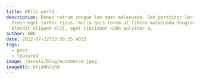 ```yaml
---
title: HEllo world
description: Donec rutrum congue leo eget malesuada. Sed porttitor lectus nibh.
  Proin eget tortor risus. Nulla quis lorem ut libero malesuada feugiat. Mauris
  blandit aliquet elit, eget tincidunt nibh pulvinar a.
author: ABK
date: 2022-07-22T23:56:15.403Z
tags:
  - post
  - featured
image: /assets/blog/ecommerce.jpeg
imageAlt: hhjddhdjhd
---
```

